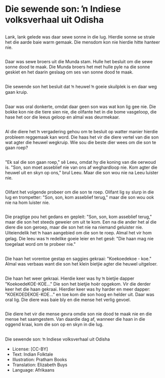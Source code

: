 # Die sewende son: ŉ Indiese volksverhaal uit Odisha

##
Lank, lank gelede was daar
sewe sonne in die lug.
Hierdie sonne se strale het die
aarde baie warm gemaak. Die
mensdom kon nie hierdie hitte
hanteer nie.

##
Daar was sewe broers uit die
Munda stam. Hulle het besluit
om die sewe sonne dood te
maak.
Die Munda broers het met hulle
pyle na die sonne geskiet en
het daarin geslaag om ses van
sonne dood te maak.

##
Die sewende son het besluit dat
ŉ heuwel ŉ goeie skuilplek is
en daar weg gaan kruip.

##
Daar was oral donkerte, omdat
daar geen son was wat kon lig
gee nie.
Die bokke kon nie die tiere sien
nie, die olifante het in die bome
vasgeloop, die hase het oor die
leeus geloop en almal was
deurmekaar.

##
Al die diere het ŉ vergadering
gehou om te besluit op watter
manier hierdie probleem
reggemaak kan word.
Die haas het vir die diere vertel
van die son wat agter die
heuwel wegkruip.
Wie sou die beste dier wees om
die son te gaan roep?

##
"Ek sal die son gaan roep," sê
Leeu, omdat hy die koning van
die oerwoud is.
"Son, son moet asseblief nie
van ons af weghardloop nie.
Kom agter die heuwel uit en
skyn op ons," brul Leeu.
Maar die son wou nie na Leeu
luister nie.

##
Olifant het volgende probeer
om die son te roep.
Olifant lig sy slurp in die lug en
trompetter: "Son, son, kom
asseblief terug," maar die son
wou ook nie na hom luister nie.

##
Die pragtige pou het gedans en
gepleit: "Son, son, kom
asseblief terug," maar die son
het steeds geweier om uit te
kom.
Een na die ander het al die
diere die son geroep, maar die
son het nie na niemand
geluister nie.
Uiteiendelik het ŉ haan
aangebied om die son te roep.
Almal het vir hom gelag. Die
leeu was ŉ redelike goeie leier
en het gesê: "Die haan mag nie
toegelaat word om te probeer
nie."

##
Die haan het vorentoe gestap
en saggies gekraai:
"Koekoedekoe - koe."
Almal was verbaas want die son
het klein bietjie agter die
heuwel uitgeloer.

##
Die haan het weer gekraai. Hierdie keer was hy
ŉ bietjie dapper "KoekoedeKOE-KOE..."
Die son het bietjie hoër opgekom. Vir die
derder keer het die haan gekraai. Hierdier keer
was hy harder en meer dapper:
"KOEKOEDEKOE-KOE..." en toe kom die son
hoog en helder uit.
Daar was oral lig.
Die diere was baie bly en die mense het verlig
gevoel.

##
Die diere het vir die mense
gevra omdie son nie dood te
maak nie en die mense het
saamgestem.
Van daardie dag af, wanneer die
haan in die oggend kraai, kom
die son op en skyn in die lug.

##
Die sewende son: ŉ Indiese
volksverhaal uit Odisha
* License: [CC-BY]
* Text: Indian Folktale
* Illustration: Pratham Books
* Translation: Elizabeth Buys
* Language: Afrikaans

